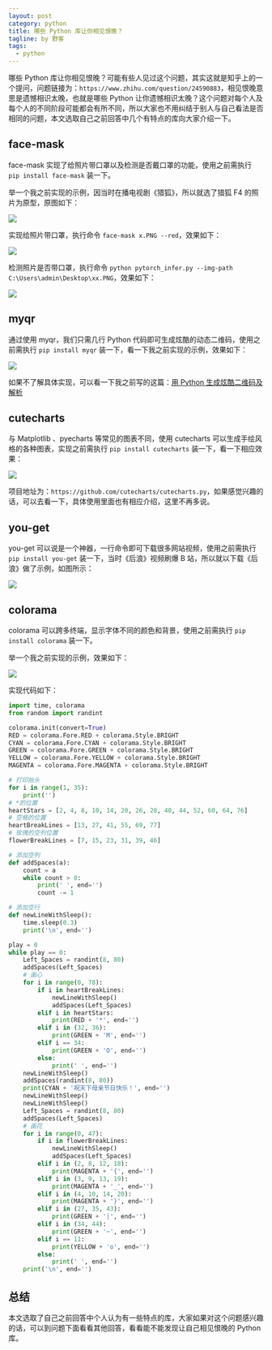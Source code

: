 ```yaml
---
layout: post
category: python
title: 哪些 Python 库让你相见恨晚？
tagline: by 野客
tags:
  - python
---
```


哪些 Python 库让你相见恨晚？可能有些人见过这个问题，其实这就是知乎上的一个提问，问题链接为：`https://www.zhihu.com/question/24590883`，相见恨晚意思是遗憾相识太晚，也就是哪些 Python 让你遗憾相识太晚？这个问题对每个人及每个人的不同阶段可能都会有所不同，所以大家也不用纠结于别人与自己看法是否相同的问题，本文选取自己之前回答中几个有特点的库向大家介绍一下。

<!--more-->

## face-mask

face-mask 实现了给照片带口罩以及检测是否戴口罩的功能，使用之前需执行 `pip install face-mask` 装一下。

举一个我之前实现的示例，因当时在播电视剧《猎狐》，所以就选了猎狐 F4 的照片为原型，原图如下：

![](http://www.justdopython.com/assets/images/2020/11/xjhw/1.png)

实现给照片带口罩，执行命令 `face-mask x.PNG --red`，效果如下：

![](http://www.justdopython.com/assets/images/2020/11/xjhw/2.png)

检测照片是否带口罩，执行命令 `python pytorch_infer.py --img-path C:\Users\admin\Desktop\xx.PNG`，效果如下：

![](http://www.justdopython.com/assets/images/2020/11/xjhw/3.png)

## myqr

通过使用 myqr，我们只需几行 Python 代码即可生成炫酷的动态二维码，使用之前需执行 `pip install myqr` 装一下，看一下我之前实现的示例，效果如下：

![](http://www.justdopython.com/assets/images/2020/11/xjhw/4.gif)

如果不了解具体实现，可以看一下我之前写的这篇：[用 Python 生成炫酷二维码及解析](https://mp.weixin.qq.com/s/V2g6DICFkVDOg-kI3QmnrA)

## cutecharts

与 Matplotlib 、pyecharts 等常见的图表不同，使用 cutecharts 可以生成手绘风格的各种图表，实现之前需执行 `pip install cutecharts` 装一下，看一下相应效果：

![](http://www.justdopython.com/assets/images/2020/11/xjhw/5.png)

项目地址为：`https://github.com/cutecharts/cutecharts.py`，如果感觉兴趣的话，可以去看一下，具体使用里面也有相应介绍，这里不再多说。

## you-get

you-get 可以说是一个神器，一行命令即可下载很多网站视频，使用之前需执行 `pip install you-get` 装一下，当时《后浪》视频刷爆 B 站，所以就以下载《后浪》做了示例，如图所示：

![](http://www.justdopython.com/assets/images/2020/11/xjhw/6.png)

## colorama

colorama 可以跨多终端，显示字体不同的颜色和背景，使用之前需执行 `pip install colorama` 装一下。

举一个我之前实现的示例，效果如下：

![](http://www.justdopython.com/assets/images/2020/11/xjhw/7.gif)

实现代码如下：

```python
import time, colorama
from random import randint

colorama.init(convert=True)
RED = colorama.Fore.RED + colorama.Style.BRIGHT
CYAN = colorama.Fore.CYAN + colorama.Style.BRIGHT
GREEN = colorama.Fore.GREEN + colorama.Style.BRIGHT
YELLOW = colorama.Fore.YELLOW + colorama.Style.BRIGHT
MAGENTA = colorama.Fore.MAGENTA + colorama.Style.BRIGHT

# 打印抬头
for i in range(1, 35):
    print('')
# *的位置
heartStars = [2, 4, 8, 10, 14, 20, 26, 28, 40, 44, 52, 60, 64, 76]
# 空格的位置
heartBreakLines = [13, 27, 41, 55, 69, 77]
# 玫瑰的空列位置
flowerBreakLines = [7, 15, 23, 31, 39, 46]

# 添加空列
def addSpaces(a):
    count = a
    while count > 0:
        print(' ', end='')
        count -= 1

# 添加空行
def newLineWithSleep():
    time.sleep(0.3)
    print('\n', end='')

play = 0
while play == 0:
    Left_Spaces = randint(8, 80)
    addSpaces(Left_Spaces)
    # 画心
    for i in range(0, 78):
        if i in heartBreakLines:
            newLineWithSleep()
            addSpaces(Left_Spaces)
        elif i in heartStars:
            print(RED + '*', end='')
        elif i in (32, 36):
            print(GREEN + 'M', end='')
        elif i == 34:
            print(GREEN + 'O', end='')
        else:
            print(' ', end='')
    newLineWithSleep()
    addSpaces(randint(8, 80))
    print(CYAN + '祝天下母亲节日快乐！', end='')
    newLineWithSleep()
    newLineWithSleep()
    Left_Spaces = randint(8, 80)
    addSpaces(Left_Spaces)
    # 画花
    for i in range(0, 47):
        if i in flowerBreakLines:
            newLineWithSleep()
            addSpaces(Left_Spaces)
        elif i in (2, 8, 12, 18):
            print(MAGENTA + '{', end='')
        elif i in (3, 9, 13, 19):
            print(MAGENTA + '_', end='')
        elif i in (4, 10, 14, 20):
            print(MAGENTA + '}', end='')
        elif i in (27, 35, 43):
            print(GREEN + '|', end='')
        elif i in (34, 44):
            print(GREEN + '~', end='')
        elif i == 11:
            print(YELLOW + 'o', end='')
        else:
            print(' ', end='')
    print('\n', end='')
```

## 总结

本文选取了自己之前回答中个人认为有一些特点的库，大家如果对这个问题感兴趣的话，可以到问题下面看看其他回答，看看能不能发现让自己相见恨晚的 Python 库。